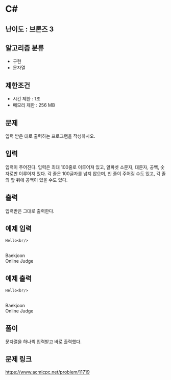 # C#

## 난이도 : 브론즈 3

## 알고리즘 분류
  - 구현
  - 문자열

## 제한조건
  - 시간 제한 : 1초
  - 메모리 제한 : 256 MB

## 문제
입력 받은 대로 출력하는 프로그램을 작성하시오.<br/>

## 입력
입력이 주어진다. 입력은 최대 100줄로 이루어져 있고, 알파벳 소문자, 대문자, 공백, 숫자로만 이루어져 있다. 각 줄은 100글자를 넘지 않으며, 빈 줄이 주어질 수도 있고, 각 줄의 앞 뒤에 공백이 있을 수도 있다.<br/>

## 출력
입력받은 그대로 출력한다.<br/>

## 예제 입력
    Hello<br/>
<br/>
Baekjoon     <br/>
   Online Judge    <br/>

## 예제 출력
    Hello<br/>
<br/>
Baekjoon     <br/>
   Online Judge    <br/>


## 풀이
문자열을 하나씩 입력받고 바로 출력했다.<br/>

## 문제 링크
https://www.acmicpc.net/problem/11719